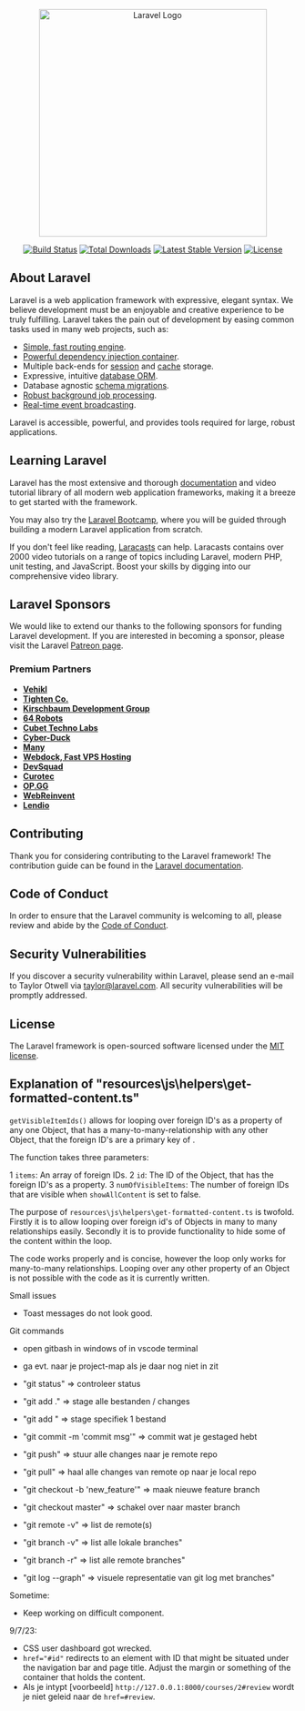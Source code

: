 <p align="center"><a href="https://laravel.com" target="_blank"><img src="https://raw.githubusercontent.com/laravel/art/master/logo-lockup/5%20SVG/2%20CMYK/1%20Full%20Color/laravel-logolockup-cmyk-red.svg" width="400" alt="Laravel Logo"></a></p>

<p align="center">
<a href="https://github.com/laravel/framework/actions"><img src="https://github.com/laravel/framework/workflows/tests/badge.svg" alt="Build Status"></a>
<a href="https://packagist.org/packages/laravel/framework"><img src="https://img.shields.io/packagist/dt/laravel/framework" alt="Total Downloads"></a>
<a href="https://packagist.org/packages/laravel/framework"><img src="https://img.shields.io/packagist/v/laravel/framework" alt="Latest Stable Version"></a>
<a href="https://packagist.org/packages/laravel/framework"><img src="https://img.shields.io/packagist/l/laravel/framework" alt="License"></a>
</p>

## About Laravel

Laravel is a web application framework with expressive, elegant syntax. We believe development must be an enjoyable and creative experience to be truly fulfilling. Laravel takes the pain out of development by easing common tasks used in many web projects, such as:

- [Simple, fast routing engine](https://laravel.com/docs/routing).
- [Powerful dependency injection container](https://laravel.com/docs/container).
- Multiple back-ends for [session](https://laravel.com/docs/session) and [cache](https://laravel.com/docs/cache) storage.
- Expressive, intuitive [database ORM](https://laravel.com/docs/eloquent).
- Database agnostic [schema migrations](https://laravel.com/docs/migrations).
- [Robust background job processing](https://laravel.com/docs/queues).
- [Real-time event broadcasting](https://laravel.com/docs/broadcasting).

Laravel is accessible, powerful, and provides tools required for large, robust applications.

## Learning Laravel

Laravel has the most extensive and thorough [documentation](https://laravel.com/docs) and video tutorial library of all modern web application frameworks, making it a breeze to get started with the framework.

You may also try the [Laravel Bootcamp](https://bootcamp.laravel.com), where you will be guided through building a modern Laravel application from scratch.

If you don't feel like reading, [Laracasts](https://laracasts.com) can help. Laracasts contains over 2000 video tutorials on a range of topics including Laravel, modern PHP, unit testing, and JavaScript. Boost your skills by digging into our comprehensive video library.

## Laravel Sponsors

We would like to extend our thanks to the following sponsors for funding Laravel development. If you are interested in becoming a sponsor, please visit the Laravel [Patreon page](https://patreon.com/taylorotwell).

### Premium Partners

- **[Vehikl](https://vehikl.com/)**
- **[Tighten Co.](https://tighten.co)**
- **[Kirschbaum Development Group](https://kirschbaumdevelopment.com)**
- **[64 Robots](https://64robots.com)**
- **[Cubet Techno Labs](https://cubettech.com)**
- **[Cyber-Duck](https://cyber-duck.co.uk)**
- **[Many](https://www.many.co.uk)**
- **[Webdock, Fast VPS Hosting](https://www.webdock.io/en)**
- **[DevSquad](https://devsquad.com)**
- **[Curotec](https://www.curotec.com/services/technologies/laravel/)**
- **[OP.GG](https://op.gg)**
- **[WebReinvent](https://webreinvent.com/?utm_source=laravel&utm_medium=github&utm_campaign=patreon-sponsors)**
- **[Lendio](https://lendio.com)**

## Contributing

Thank you for considering contributing to the Laravel framework! The contribution guide can be found in the [Laravel documentation](https://laravel.com/docs/contributions).

## Code of Conduct

In order to ensure that the Laravel community is welcoming to all, please review and abide by the [Code of Conduct](https://laravel.com/docs/contributions#code-of-conduct).

## Security Vulnerabilities

If you discover a security vulnerability within Laravel, please send an e-mail to Taylor Otwell via [taylor@laravel.com](mailto:taylor@laravel.com). All security vulnerabilities will be promptly addressed.

## License

The Laravel framework is open-sourced software licensed under the [MIT license](https://opensource.org/licenses/MIT).

## Explanation of "resources\js\helpers\get-formatted-content.ts"
`getVisibleItemIds()` allows for looping over foreign ID's as a property of any one Object, that has a many-to-many-relationship with any other Object, that the foreign ID's are a primary key of .

The function takes three parameters:

1 `items`: An array of foreign IDs.
2 `id`: The ID of the Object, that has the foreign ID's as a property.
3 `numOfVisibleItems`: The number of foreign IDs that are visible when `showAllContent` is set to false.

The purpose of `resources\js\helpers\get-formatted-content.ts` is twofold. Firstly it is to allow looping over foreign id's of Objects in many to many relationships easily. Secondly it is to provide functionality to hide some of the content within the loop.

The code works properly and is concise, however the loop only works for many-to-many relationships. Looping over any other property of an Object is not possible with the code as it is currently written.

Small issues
* Toast messages do not look good.

Git commands
* open gitbash in windows of in vscode terminal
* ga evt. naar je project-map als je daar nog niet in zit
* "git status" => controleer   status
* "git add ." => stage alle bestanden / changes
* "git add <filename>" => stage specifiek 1 bestand
* "git commit -m 'commit msg'" => commit wat je gestaged hebt
* "git push" => stuur alle changes naar je remote repo
* "git pull" => haal alle changes van remote op naar je local repo

* "git checkout -b 'new_feature'" => maak nieuwe feature branch
* "git checkout master" => schakel over naar master branch
* "git remote -v" => list de remote(s)
* "git branch -v" => list alle lokale branches" 
* "git branch -r" => list alle remote branches"
* "git log --graph" => visuele representatie van git log met branches"

Sometime:
* Keep working on difficult component.

9/7/23:
* CSS user dashboard got wrecked.
* `href="#id"` redirects to an element with ID that might be situated under the navigation bar and page title. Adjust the margin or something of the container that holds the content.
* Als je  intypt [voorbeeld] `http://127.0.0.1:8000/courses/2#review` wordt je niet geleid naar de `href=#review`.